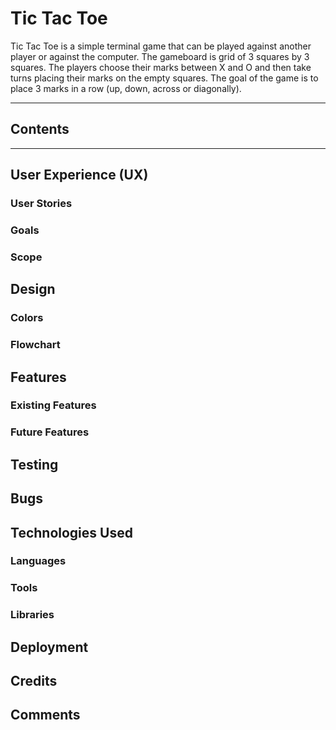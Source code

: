 # Tic Tac Toe

Tic Tac Toe is a simple terminal game that can be played against another player or against the computer. The gameboard is grid of 3 squares by 3 squares. The players choose their marks between X and O and then take turns placing their marks on the empty squares. The goal of the game is to place 3 marks in a row (up, down, across or diagonally).

---

## Contents

---

## User Experience (UX)

### User Stories

### Goals

### Scope

## Design

### Colors

### Flowchart

## Features

### Existing Features

### Future Features

## Testing

## Bugs

## Technologies Used

### Languages

### Tools

### Libraries

## Deployment

## Credits

## Comments
